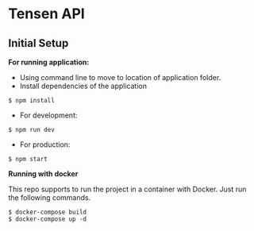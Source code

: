 # Tensen API

## Initial Setup

**For running application:**

- Using command line to move to location of application folder.
- Install dependencies of the application

```
$ npm install
```

- For development:

```
$ npm run dev
```

- For production:

```
$ npm start
```

**Running with docker**

This repo supports to run the project in a container with Docker. Just run the following commands.

```
$ docker-compose build
$ docker-compose up -d
```
